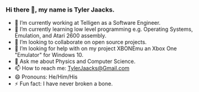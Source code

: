 ### Hi there 👋, my name is Tyler Jaacks.
- 🔭 I’m currently working at Telligen as a Software Engineer.
- 🌱 I’m currently learning low level programming e.g. Operating Systems, Emulation, and Atari 2600 assembly.
- 👯 I’m looking to collaborate on open source projects.
- 🤔 I’m looking for help with on my project XBONEmu an Xbox One "Emulator" for Windows 10.
- 💬 Ask me about Physics and Computer Science.
- 📫 How to reach me: TylerJaacks@Gmail.com
- 😄 Pronouns: He/Him/His
- ⚡ Fun fact: I have never broken a bone.
